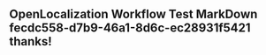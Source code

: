 <properties
ms.topic="hero-topic"
ms.test1="hero-topic"
ms.test2="test"/>

## OpenLocalization Workflow Test MarkDown fecdc558-d7b9-46a1-8d6c-ec28931f5421 thanks!
